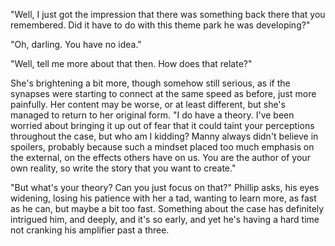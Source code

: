 "Well, I just got the impression that there was something back there that you remembered. Did it have to do with this theme park he was developing?"

"Oh, darling. You have no idea."

"Well, tell me more about that then. How does that relate?"

She's brightening a bit more, though somehow still serious, as if the synapses were starting to connect at the same speed as before, just more painfully. Her content may be worse, or at least different, but she's managed to return to her original form. "I do have a theory. I've been worried about bringing it up out of fear that it could taint your perceptions throughout the case, but who am I kidding? Manny always didn't believe in spoilers, probably because such a mindset placed too much emphasis on the external, on the effects others have on us. You are the author of your own reality, so write the story that you want to create."

"But what's your theory? Can you just focus on that?" Phillip asks, his eyes widening, losing his patience with her a tad, wanting to learn more, as fast as he can, but maybe a bit too fast. Something about the case has definitely intrigued him, and deeply, and it's so early, and yet he's having a hard time not cranking his amplifier past a three.